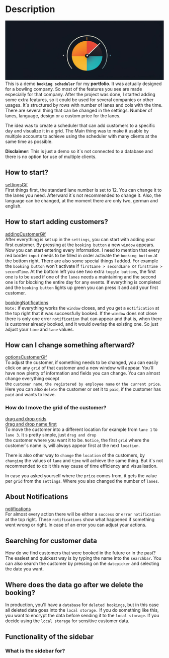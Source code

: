 # Description

![logo.png](logo.png)
This is a demo **`booking scheduler`** for my **portfolio**. It was actually designed for a bowling company.
So most of the features you see are made especially for that company. After the project was done, I started adding some extra
features, so it could be used for several companies or other usages.
It´s structured by rows with number of lanes and cols with the time.
There are several thing that can be changed in the settings. Number of lanes, language, design or a custom price for the lanes.

The idea was to create a scheduler that can add customers to a specific day and visualize it in a grid. The Main thing was
to make it usable by multiple accounts to achieve using the scheduler with many clients at the same time as possible.

**Disclaimer**: This is just a demo so it`s not connected to a database and there is no option for use of multiple clients.

## How to start?

[settingsGif]() \
First things first, the standard lane number is set to 12. You can change it to the lanes you need.
Afterward it´s not recommended to change it. Also, the language can be changed, at the moment there are only two,
german and english.

## How to start adding customers?

[addingCustomerGif]() \
After everything is set up in the `settings`, you can start with adding your first customer.
By pressing at the `booking button` a new `window` appears. Now you can start entering every information.
I need to mention that every red border `input` needs to be filled in order activate the `booking button` at the bottom right.
There are also some special things I added. For example the `booking button` won´t activate if `firstLane > secondLane `or
`firstTime > secondTime`. At the bottom left you see two extra `toggle buttons`, the first one is to be used if one of the `lanes` needs
a maintaining and the second one is for blocking the entire day for any events. If everything is completed and the `booking button`
lights up green you can press it and add your first customer.

[bookingNotifications]() \
`Note:` if everything works the `window` closes, and you get a `notification` at the top right that it was successfully booked.
If the `window` does not close there is only one error `notification` that can appear and that is, when there is customer already booked,
and it would overlap the existing one. So just adjust your `time` and `lane` values.

## How can I change something afterward?

[optionsCustomerGif]() \
To adjust the customer, if something needs to be changed, you can easily click on any `grid` of that customer and
a new window will appear. You´ll have now plenty of information and fields you can change. You can almost change everything except  
the `customer name`, `the registered by employee name` or `the current price`. Here you can also `delete` the customer or set it to `paid`,
if the customer has `paid` and wants to leave.

### How do I move the grid of the customer?

[drag and drop grids]()\
[drag and drop name first]()\
To move the customer into a different location for example from `lane 1` to `lane 3`. It s pretty simple, just `drag and drop`   
the customer where you want it to be. `Notice`, the first `grid` where the customer´s name is, will always appear first at the next `location`.

There is also other way to `change` the `location` of the customers, by `changing` the values of `lane` and `time` will achieve the same thing.
But it`s not recommended to do it this way cause of time efficiency and visualisation.

In case you asked yourself where the `price` comes from, it gets the value per `grid` from the `settings`. Where you also changed
the number of `lanes`.

## About Notifications

[notifications]()\
For almost every action there will be either a `success` or `error` `notification` at the top right. These `notifications` show what happened if something went wrong
or right. In case of an error you can adjust your actions.

## Searching for customer data

How do we find customers that were booked in the future or in the past? The easiest and quickest way is by typing the name into the `searchbar`.
You can also search the customer by pressing on the `datepicker` and selecting the date you want.

## Where does the data go after we delete the booking?

In production, you'll have a `database` for `deleted bookings`, but in this case all deleted data goes into the `local storage.` If you do something like this,
you want to encrypt the data before sending it to the `local storage`. If you decide using the `local storage` for sensitive customer data.

## Functionality of the sidebar

### What is the sidebar for?











